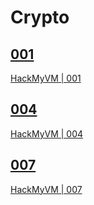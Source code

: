 # Crypto

## [001](./001)

[HackMyVM | 001](https://hackmyvm.eu/challenges/challenge.php?c=001)

## [004](./004)

[HackMyVM | 004](https://hackmyvm.eu/challenges/challenge.php?c=004)

## [007](./007)

[HackMyVM | 007](https://hackmyvm.eu/challenges/challenge.php?c=007)

